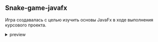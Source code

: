 ## Snake-game-javafx
Игра создавалась с целью изучить основы JavaFx в ходе выполнения курсового проекта.
<details>
<summary>preview</summary>
<img src= "https://user-images.githubusercontent.com/82437797/189577941-91c6e8a2-2d2a-4311-8706-c61149a2d4bf.gif" >
</details>
